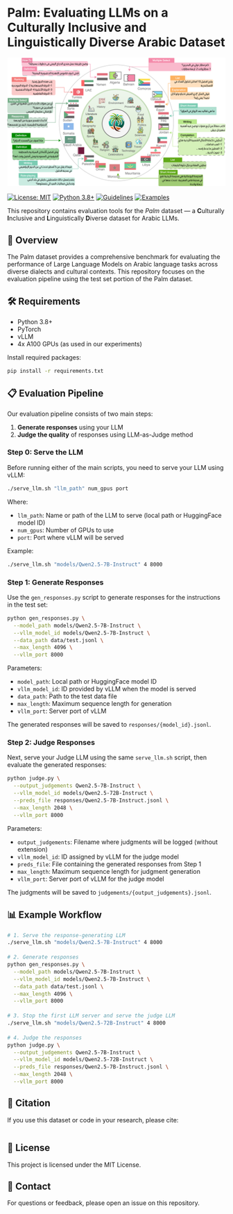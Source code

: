 # Palm: Evaluating LLMs on a Culturally Inclusive and Linguistically Diverse Arabic Dataset
<p align="center">
  <img src="palm_main.png" alt="Palm Dataset main image">
</p>

[![License: MIT](https://img.shields.io/badge/License-MIT-yellow.svg)](https://opensource.org/licenses/MIT)
[![Python 3.8+](https://img.shields.io/badge/python-3.8+-blue.svg)](https://www.python.org/downloads/)
[![Guidelines](https://img.shields.io/badge/Guidelines-Read-green.svg)](guidelines.md)
[![Examples](https://img.shields.io/badge/Examples-View-orange.svg)](examples.md)

This repository contains evaluation tools for the *Palm* dataset — a **C**ulturally **I**nclusive and **L**inguistically **D**iverse dataset for Arabic LLMs.

## 🌟 Overview
The Palm dataset provides a comprehensive benchmark for evaluating the performance of Large Language Models on Arabic language tasks across diverse dialects and cultural contexts. This repository focuses on the evaluation pipeline using the test set portion of the Palm dataset.

## 🛠️ Requirements
- Python 3.8+
- PyTorch
- vLLM
- 4x A100 GPUs (as used in our experiments)

Install required packages:
```bash
pip install -r requirements.txt
```

## 📋 Evaluation Pipeline
Our evaluation pipeline consists of two main steps:
1. **Generate responses** using your LLM
2. **Judge the quality** of responses using LLM-as-Judge method

### Step 0: Serve the LLM
Before running either of the main scripts, you need to serve your LLM using vLLM:
```bash
./serve_llm.sh "llm_path" num_gpus port
```
Where:
- `llm_path`: Name or path of the LLM to serve (local path or HuggingFace model ID)
- `num_gpus`: Number of GPUs to use
- `port`: Port where vLLM will be served

Example:
```bash
./serve_llm.sh "models/Qwen2.5-7B-Instruct" 4 8000
```

### Step 1: Generate Responses
Use the `gen_responses.py` script to generate responses for the instructions in the test set:
```bash
python gen_responses.py \
  --model_path models/Qwen2.5-7B-Instruct \
  --vllm_model_id models/Qwen2.5-7B-Instruct \
  --data_path data/test.jsonl \
  --max_length 4096 \
  --vllm_port 8000
```
Parameters:
- `model_path`: Local path or HuggingFace model ID
- `vllm_model_id`: ID provided by vLLM when the model is served
- `data_path`: Path to the test data file
- `max_length`: Maximum sequence length for generation
- `vllm_port`: Server port of vLLM

The generated responses will be saved to `responses/{model_id}.jsonl`.

### Step 2: Judge Responses
Next, serve your Judge LLM using the same `serve_llm.sh` script, then evaluate the generated responses:
```bash
python judge.py \
  --output_judgements Qwen2.5-7B-Instruct \
  --vllm_model_id models/Qwen2.5-72B-Instruct \
  --preds_file responses/Qwen2.5-7B-Instruct.jsonl \
  --max_length 2048 \
  --vllm_port 8000
```
Parameters:
- `output_judgements`: Filename where judgments will be logged (without extension)
- `vllm_model_id`: ID assigned by vLLM for the judge model
- `preds_file`: File containing the generated responses from Step 1
- `max_length`: Maximum sequence length for judgment generation
- `vllm_port`: Server port of vLLM for the judge model

The judgments will be saved to `judgements/{output_judgements}.jsonl`.

## 📊 Example Workflow
```bash
# 1. Serve the response-generating LLM
./serve_llm.sh "models/Qwen2.5-7B-Instruct" 4 8000

# 2. Generate responses
python gen_responses.py \
  --model_path models/Qwen2.5-7B-Instruct \
  --vllm_model_id models/Qwen2.5-7B-Instruct \
  --data_path data/test.jsonl \
  --max_length 4096 \
  --vllm_port 8000

# 3. Stop the first LLM server and serve the judge LLM
./serve_llm.sh "models/Qwen2.5-72B-Instruct" 4 8000

# 4. Judge the responses
python judge.py \
  --output_judgements Qwen2.5-7B-Instruct \
  --vllm_model_id models/Qwen2.5-72B-Instruct \
  --preds_file responses/Qwen2.5-7B-Instruct.jsonl \
  --max_length 2048 \
  --vllm_port 8000
```

## 📝 Citation
If you use this dataset or code in your research, please cite:
```bibtex
```

## 📄 License
This project is licensed under the MIT License.

## 🤝 Contact
For questions or feedback, please open an issue on this repository.

